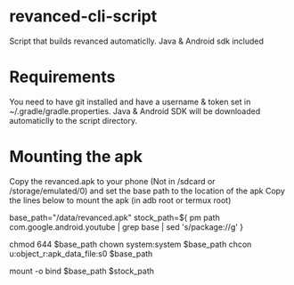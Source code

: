 # revanced-cli-script
Script that builds revanced automaticlly. Java &amp; Android sdk included

# Requirements
You need to have git installed and have a username & token set in ~/.gradle/gradle.properties.
Java & Android SDK will be downloaded automaticlly to the script directory.

# Mounting the apk
Copy the revanced.apk to your phone (Not in /sdcard or /storage/emulated/0) and set the base path to the location of the apk
Copy the lines below to mount the apk (in adb root or termux root)

base_path="/data/revanced.apk"
stock_path=${ pm path com.google.android.youtube | grep base | sed 's/package://g' }

chmod 644 $base_path
chown system:system $base_path
chcon u:object_r:apk_data_file:s0  $base_path

mount -o bind $base_path $stock_path
